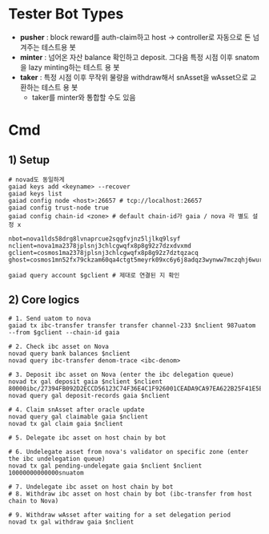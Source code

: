 # Tester Bot Types

* **pusher** : block reward를 auth-claim하고 host -> controller로 자동으로 돈 넘겨주는 테스트용 봇
* **minter** : 넘어온 자산 balance 확인하고 deposit. 그다음 특정 시점 이후 snatom을 lazy minting하는 테스트 용 봇
* **taker** : 특정 시점 이후 무작위 물량을 withdraw해서 snAsset을 wAsset으로 교환하는 테스트 용 봇
  * taker를 minter와 통합할 수도 있음

# Cmd
## 1) Setup
```shell
# novad도 동일하게
gaiad keys add <keyname> --recover
gaiad keys list
gaiad config node <host>:26657 # tcp://localhost:26657
gaiad config trust-node true
gaiad config chain-id <zone> # default chain-id가 gaia / nova 라 별도 설정 x

nbot=nova1lds58drg8lvnaprcue2sqgfvjnz5ljlkq9lsyf
nclient=nova1ma2378jplsnj3chlcgwqfx8p8g92z7dzxdvxmd
gclient=cosmos1ma2378jplsnj3chlcgwqfx8p8g92z7dztqzacq
ghost=cosmos1mn52fx79ckzam60qa4ctgt5meyrk09xc6y6j8adqz3wynww7mczqhj6wur

gaiad query account $gclient # 제대로 연결된 지 확인
```

## 2) Core logics
```shell
# 1. Send uatom to nova
gaiad tx ibc-transfer transfer transfer channel-233 $nclient 987uatom --from $gclient --chain-id gaia

# 2. Check ibc asset on Nova
novad query bank balances $nclient
novad query ibc-transfer denom-trace <ibc-denom>

# 3. Deposit ibc asset on Nova (enter the ibc delegation queue)
novad tx gal deposit gaia $nclient $nclient 80000ibc/27394FB092D2ECCD56123C74F36E4C1F926001CEADA9CA97EA622B25F41E5EB2
novad query gal deposit-records gaia $nclient

# 4. Claim snAsset after oracle update
novad query gal claimable gaia $nclient
novad tx gal claim gaia $nclient

# 5. Delegate ibc asset on host chain by bot

# 6. Undelegate asset from nova's validator on specific zone (enter the ibc undelegation queue)
novad tx gal pending-undelegate gaia $nclient $nclient 10000000000000snuatom

# 7. Undelegate ibc asset on host chain by bot
# 8. Withdraw ibc asset on host chain by bot (ibc-transfer from host chain to Nova)

# 9. Withdraw wAsset after waiting for a set delegation period
novad tx gal withdraw gaia $nclient
```